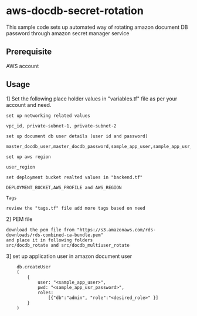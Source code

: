 # aws-docdb-secret-rotation

This sample code sets up automated way of rotating amazon document DB password 
through amazon secret manager service

## Prerequisite
AWS account

## Usage

1] Set the following place holder values in "variables.tf" file as per your account and need.
    
    set up networking related values

    vpc_id, private-subnet-1, private-subnet-2
    
    set up document db user details (user id and password)

    master_docdb_user,master_docdb_password,sample_app_user,sample_app_usr_password

    set up aws region
    
    user_region

    set deployment bucket realted values in "backend.tf"

    DEPLOYMENT_BUCKET,AWS_PROFILE and AWS_REGION

    Tags

    review the "tags.tf" file add more tags based on need
    
2] PEM file
    
    download the pem file from "https://s3.amazonaws.com/rds-downloads/rds-combined-ca-bundle.pem" 
    and place it in following folders
    src/docdb_rotate and src/docdb_multiuser_rotate

3] set up application user in amazon document user
    
        db.createUser
        (
            {
                user: "<sample_app_user>",
                pwd: "<sample_app_usr_password>",
                roles: 
                    [{"db":"admin", "role":"<desired_role>" }]
            }
        )


    


